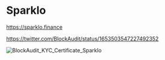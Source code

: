 # Sparklo


https://sparklo.finance

https://twitter.com/BlockAudit/status/1653503547227492352


![BlockAudit_KYC_Certificate_Sparklo](https://user-images.githubusercontent.com/121312707/235783379-a06a85a5-96f7-42cd-a11f-9abe49dd565b.png)
